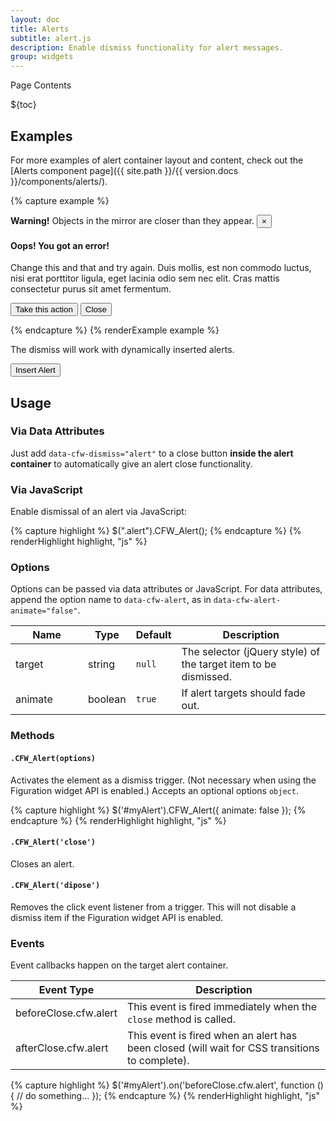 ```yaml
---
layout: doc
title: Alerts
subtitle: alert.js
description: Enable dismiss functionality for alert messages.
group: widgets
---
```


<div class="h3 cf-toc-header">Page Contents</div>

${toc}

## Examples

For more examples of alert container layout and content, check out the [Alerts component page]({{ site.path }}/{{ version.docs }}/components/alerts/).

{% capture example %}
<div class="alert alert-warning" role="alert">
  <strong>Warning!</strong> Objects in the mirror are closer than they appear.
  <button type="button" class="close" data-cfw-dismiss="alert" aria-label="Close"><span aria-hidden="true">&times;</span></button>
</div>

<div class="alert alert-danger" role="alert">
  <h4>Oops! You got an error!</h4>
  <p>Change this and that and try again. Duis mollis, est non commodo luctus, nisi erat porttitor ligula, eget lacinia odio sem nec elit. Cras mattis consectetur purus sit amet fermentum.</p>
  <p>
    <button type="button" class="btn btn-danger">Take this action</button>
    <button type="button" class="btn btn-secondary" data-cfw-dismiss="alert">Close</button>
  </p>
</div>
{% endcapture %}
{% renderExample example %}

The dismiss will work with dynamically inserted alerts.

<div class="cf-example cf-example-bottom">
  <p>
    <button type="button" class="btn btn-outline-primary" id="alert-create">Insert Alert</button>
  </p>
  <div id="alert-demo"></div>

  <script>
    $('#alert-create').on('click', function(e) {
      if (e) e.preventDefault();
      $('#alert-demo').after('<div class="alert alert-info" role="alert"><button type="button" class="close" data-cfw-dismiss="alert" aria-label="Close"><span aria-hidden="true">&times</span></button><strong>Sample alert!</strong> Click my close button --&gt;</div>');
    });
  </script>
</div>

## Usage

### Via Data Attributes

Just add `data-cfw-dismiss="alert"` to a close button **inside the alert container** to automatically give an alert close functionality.

### Via JavaScript

Enable dismissal of an alert via JavaScript:

{% capture highlight %}
$(".alert").CFW_Alert();
{% endcapture %}
{% renderHighlight highlight, "js" %}

### Options

Options can be passed via data attributes or JavaScript. For data attributes, append the option name to `data-cfw-alert`, as in `data-cfw-alert-animate="false"`.

<div class="table-scroll">
  <table class="table table-bordered table-striped">
    <thead>
      <tr>
        <th style="width: 100px;">Name</th>
        <th style="width: 50px;">Type</th>
        <th style="width: 50px;">Default</th>
        <th>Description</th>
      </tr>
    </thead>
    <tbody>
      <tr>
        <td>target</td>
        <td>string</td>
        <td><code>null</code></td>
        <td>The selector (jQuery style) of the target item to be dismissed.</td>
      </tr>
      <tr>
        <td>animate</td>
        <td>boolean</td>
        <td><code>true</code></td>
        <td>If alert targets should fade out.</td>
      </tr>
    </tbody>
  </table>
</div>

### Methods

#### `.CFW_Alert(options)`

Activates the element as a dismiss trigger. (Not necessary when using the Figuration widget API is enabled.) Accepts an optional options `object`.

{% capture highlight %}
$('#myAlert').CFW_Alert({
    animate: false
});
{% endcapture %}
{% renderHighlight highlight, "js" %}

#### `.CFW_Alert('close')`

Closes an alert.

#### `.CFW_Alert('dipose')`

Removes the click event listener from a trigger. This will not disable a dismiss item if the Figuration widget API is enabled.

### Events

Event callbacks happen on the target alert container.

<div class="table-scroll">
  <table class="table table-bordered table-striped">
    <thead>
      <tr>
        <th style="width: 150px;">Event Type</th>
        <th>Description</th>
      </tr>
    </thead>
    <tbody>
      <tr>
        <td>beforeClose.cfw.alert</td>
        <td>This event is fired immediately when the <code>close</code> method is called.</td>
      </tr>
      <tr>
        <td>afterClose.cfw.alert</td>
        <td>This event is fired when an alert has been closed (will wait for CSS transitions to complete).</td>
      </tr>
    </tbody>
  </table>
</div>

{% capture highlight %}
$('#myAlert').on('beforeClose.cfw.alert', function () {
  // do something...
});
{% endcapture %}
{% renderHighlight highlight, "js" %}
